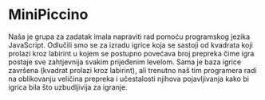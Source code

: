# MiniPiccino
Naša je grupa za zadatak imala napraviti rad pomoću programskog jezika JavaScript. Odlučili smo se za izradu igrice koja se sastoji od kvadrata koji prolazi kroz labirint u kojem se postupno  povećava  broj prepreka čime igra postaje sve zahtjevnija svakim prijeđenim levelom. Sama je baza igrice završena (kvadrat prolazi kroz labirint), ali trenutno naš tim programera radi na oblikovanju veličina prepreka i učestalosti njihova pojavljivanja kako bi igrica bila što uzbudljivija za igranje.
